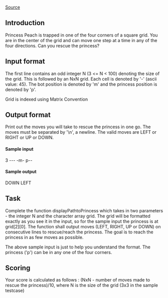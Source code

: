 [Source](https://www.hackerrank.com/challenges/saveprincess?isFullScreen=true&hr_b=1)

## Introduction 
Princess Peach is trapped in one of the four corners of a square grid. You are in the center of the grid and can move one step at a time in any of the four directions. Can you rescue the princess?

## Input format

The first line contains an odd integer N (3 <= N < 100) denoting the size of the grid. This is followed by an NxN grid. Each cell is denoted by '-' (ascii value: 45). The bot position is denoted by 'm' and the princess position is denoted by 'p'.

Grid is indexed using Matrix Convention

## Output format

Print out the moves you will take to rescue the princess in one go. The moves must be separated by '\n', a newline. The valid moves are LEFT or RIGHT or UP or DOWN.

#### Sample input

3
\-\-\-
\-m\-
p\-\-

#### Sample output

DOWN
LEFT


## Task

Complete the function displayPathtoPrincess which takes in two parameters - the integer N and the character array grid. The grid will be formatted exactly as you see it in the input, so for the sample input the princess is at grid[2][0]. The function shall output moves (LEFT, RIGHT, UP or DOWN) on consecutive lines to rescue/reach the princess. The goal is to reach the princess in as few moves as possible.

The above sample input is just to help you understand the format. The princess ('p') can be in any one of the four corners.

## Scoring
Your score is calculated as follows : (NxN - number of moves made to rescue the princess)/10, where N is the size of the grid (3x3 in the sample testcase)
